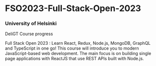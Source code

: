 # FSO2023-Full-Stack-Open-2023

### University of Helsinki

DeliGT Course progress

Full Stack Open 2023 : Learn React, Redux, Node.js, MongoDB, GraphQL and TypeScript in one go! This course will introduce you to modern JavaScript-based web development. The main focus is on building single page applications with ReactJS that use REST APIs built with Node.js.
